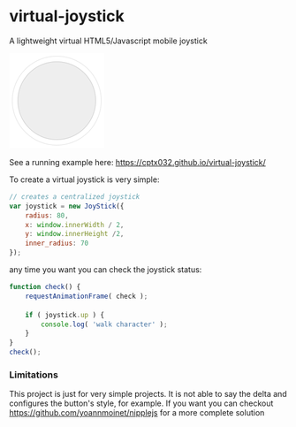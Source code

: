 # virtual-joystick
A lightweight virtual HTML5/Javascript mobile joystick

![Virtual joystick](https://raw.githubusercontent.com/cptx032/virtual-joystick/master/screenshots/screenshot.png)

See a running example here: https://cptx032.github.io/virtual-joystick/

To create a virtual joystick is very simple:
```javascript
// creates a centralized joystick
var joystick = new JoyStick({
	radius: 80,
	x: window.innerWidth / 2,
	y: window.innerHeight /2,
	inner_radius: 70
});
```
any time you want you can check the joystick status:
```javascript
function check() {
	requestAnimationFrame( check );
	
	if ( joystick.up ) {
		console.log( 'walk character' );
	}
}
check();
```

### Limitations
This project is just for very simple projects. It is not able to say the delta and configures the button's style, for example.
If you want you can checkout https://github.com/yoannmoinet/nipplejs for a more complete solution
